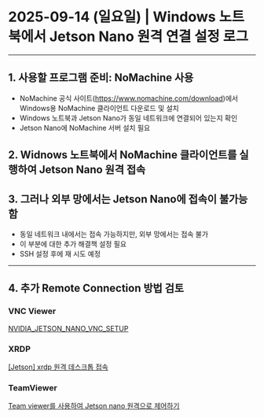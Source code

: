 # 2025-09-14 (일요일) | Windows 노트북에서 Jetson Nano 원격 연결 설정 로그

---
## 1. 사용할 프로그램 준비: NoMachine 사용
- NoMachine 공식 사이트(https://www.nomachine.com/download)에서 Windows용 NoMachine 클라이언트 다운로드 및 설치
- Windows 노트북과 Jetson Nano가 동일 네트워크에 연결되어 있는지 확인
- Jetson Nano에 NoMachine 서버 설치 필요

## 2. Widnows 노트북에서 NoMachine 클라이언트를 실행하여 Jetson Nano 원격 접속

## 3. 그러나 외부 망에서는 Jetson Nano에 접속이 불가능함
- 동일 네트워크 내에서는 접속 가능하지만, 외부 망에서는 접속 불가
- 이 부분에 대한 추가 해결책 설정 필요
- SSH 설정 후에 재 시도 예정
---

## 4. 추가 Remote Connection 방법 검토
### VNC Viewer
[NVIDIA_JETSON_NANO_VNC_SETUP](https://developer.nvidia.com/embedded/learn/tutorials/vnc-setup)

### XRDP
[[Jetson] xrdp 원격 데스크톱 접속](https://macgyvering.tistory.com/142)

### TeamViewer
[Team viewer를 사용하여 Jetson nano 원격으로 제어하기](https://blog.naver.com/junghs1040/222578654757)